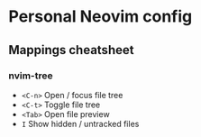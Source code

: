 # Personal Neovim config

## Mappings cheatsheet

### nvim-tree
- `<C-n>` Open / focus file tree
- `<C-t>` Toggle file tree
- `<Tab>` Open file preview
- `I` Show hidden / untracked files
